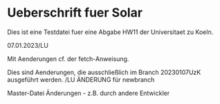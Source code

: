 # Ueberschrift fuer Solar 

Dies ist eine Testdatei fuer eine Abgabe HW11 der Universitaet zu Koeln.

07.01.2023/LU

Mit Aenderungen cf. der fetch-Anweisung.

Dies sind Aenderungen, die ausschließlich im Branch 20230107UzK ausgeführt werden. /LU
ÄNDERUNG für newbranch

Master-Datei Änderungen - z.B. durch andere Entwickler
